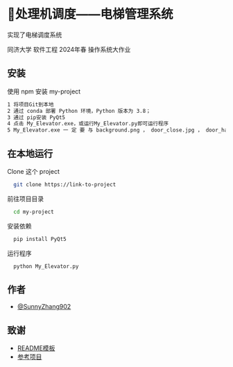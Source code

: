 
# 🤖处理机调度——电梯管理系统

实现了电梯调度系统

同济大学 软件工程 2024年春 操作系统大作业
## 安装

使用 npm 安装 my-project

```bash
1 将项目Git到本地
2 通过 conda 部署 Python 环境，Python 版本为 3.8；
3 通过 pip安装 PyQt5
4 点击 My_Elevator.exe，或运行My_Elevator.py即可运行程序
5 My_Elevator.exe 一 定 要 与 background.png ， door_close.jpg ， door_half.jpg，door_open.jpg 四张图片放在一个目录下。
```
    
## 在本地运行

Clone 这个 project

```bash
  git clone https://link-to-project
```

前往项目目录

```bash
  cd my-project
```

安装依赖

```bash
  pip install PyQt5
```

运行程序

```bash
  python My_Elevator.py
```


## 作者

- [@SunnyZhang902](https://www.github.com/SunnyZhang902)


## 致谢

 - [README模板](https://github.com/matiassingers/awesome-readme)
  - [参考项目](https://github.com/DTTTTTTT777/Operating-Systems)



